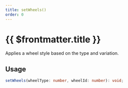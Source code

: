 ```yaml
---
title: setWheels()
order: 0
---
```


# {{ $frontmatter.title }}

Applies a wheel style based on the type and variation.

## Usage

```ts
setWheels(wheelType: number, wheelId: number): void;
```
